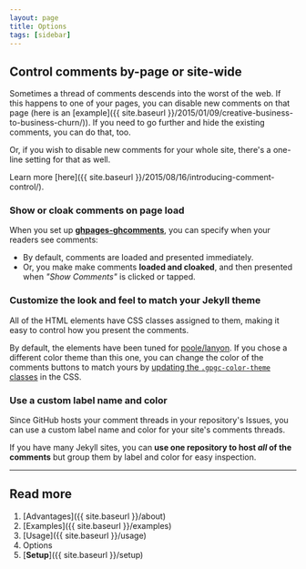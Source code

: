 ```yaml
---
layout: page
title: Options
tags: [sidebar]
---
```


## Control comments by-page or site-wide

Sometimes a thread of comments descends into the worst of the web. If this happens to one of your pages, you can disable new comments on that page (here is an [example]({{ site.baseurl }}/2015/01/09/creative-business-to-business-churn/)). If you need to go further and hide the existing comments, you can do that, too.

Or, if you wish to disable new comments for your whole site, there's a one-line setting for that as well.

Learn more [here]({{ site.baseurl }}/2015/08/16/introducing-comment-control/).

### Show or cloak comments on page load

When you set up [**ghpages-ghcomments**](https://github.com/wireddown/ghpages-ghcomments/tree/release), you can specify when your readers see comments:

 * By default, comments are loaded and presented immediately.
 * Or, you make make comments **loaded and cloaked**, and then presented when *"Show Comments"* is clicked or tapped.

### Customize the look and feel to match your Jekyll theme

All of the HTML elements have CSS classes assigned to them, making it easy to control how you present the comments.

By default, the elements have been tuned for [poole/lanyon](https://github.com/poole/lanyon). If you chose a different color theme than this one, you can change the color of the comments buttons to match yours by [updating the `.gpgc-color-theme` classes](https://github.com/wireddown/gpgc-test/commit/6c9bb1b880c59211afdeccdab0011be19de4b9f7?diff=split) in the CSS.

### Use a custom label name and color

Since GitHub hosts your comment threads in your repository's Issues, you can use a custom label name and color for your site's comments threads.

If you have many Jekyll sites, you can **use one repository to host *all* of the comments** but group them by label and color for easy inspection.

---

## Read more
 1. [Advantages]({{ site.baseurl }}/about)
 1. [Examples]({{ site.baseurl }}/examples)
 1. [Usage]({{ site.baseurl }}/usage)
 1. Options
 1. [**Setup**]({{ site.baseurl }}/setup)
